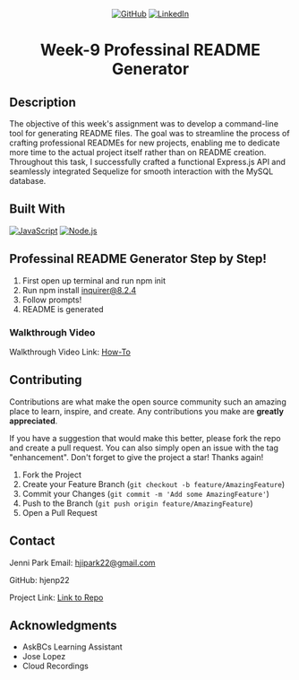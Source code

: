 <!-- Improved compatibility of back to top link: See: https://github.com/othneildrew/Best-README-Template/pull/73 -->
<div align="center">
  <div id="readme-top"></div>

[![GitHub](https://img.shields.io/badge/GitHub-My_Profile-pink?style=for-the-badge&logo=github)](https://github.com/hjenp22?tab=repositories)
[![LinkedIn](https://img.shields.io/badge/LinkedIn-My_Profile-blue?style=for-the-badge&logo=linkedin&logoColor=white)](https://www.linkedin.com/in/hjennip)
# Week-9 Professinal README Generator
</div>

## Description 
The objective of this week's assignment was to develop a command-line tool for generating README files. The goal was to streamline the process of crafting professional READMEs for new projects, enabling me to dedicate more time to the actual project itself rather than on README creation. Throughout this task, I successfully crafted a functional Express.js API and seamlessly integrated Sequelize for smooth interaction with the MySQL database.

## Built With

[![JavaScript](https://img.shields.io/badge/JavaScript-F7DF1E?style=for-the-badge&logo=javascript&logoColor=black)](https://www.javascript.com/)
[![Node.js](https://img.shields.io/badge/Node.js-43853D?style=for-the-badge&logo=node.js&logoColor=white)](https://nodejs.org/)


## Professinal README Generator Step by Step! <!--or application steps to each their own -->
1. First open up terminal and run npm init
2. Run npm install inquirer@8.2.4
3. Follow prompts!
4. README is generated

### Walkthrough Video
Walkthrough Video Link: [How-To](https://drive.google.com/file/d/1KqNT_sImfHW-jrCKr5_KgviMQl9y-p4O/view)


<!-- CONTRIBUTING -->
## Contributing

Contributions are what make the open source community such an amazing place to learn, inspire, and create. Any contributions you make are **greatly appreciated**.

If you have a suggestion that would make this better, please fork the repo and create a pull request. You can also simply open an issue with the tag "enhancement".
Don't forget to give the project a star! Thanks again!

1. Fork the Project
2. Create your Feature Branch (`git checkout -b feature/AmazingFeature`)
3. Commit your Changes (`git commit -m 'Add some AmazingFeature'`)
4. Push to the Branch (`git push origin feature/AmazingFeature`)
5. Open a Pull Request

<p align="right"></p>


## Contact 
Jenni Park Email: hjipark22@gmail.com

GitHub: hjenp22

Project Link: [Link to Repo](https://github.com/hjenp22/potential-enigma-main)


## Acknowledgments
* AskBCs Learning Assistant 
* Jose Lopez
* Cloud Recordings